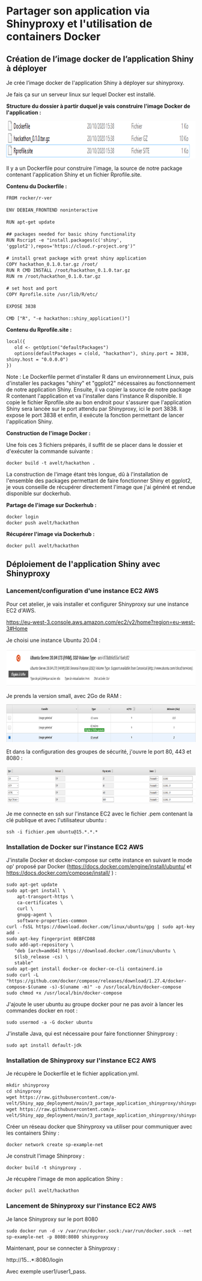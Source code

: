 # Partager son application via Shinyproxy et l'utilisation de containers Docker

## Création de l’image docker de l’application Shiny à déployer

Je crée l’image docker de l'application Shiny à déployer sur shinyproxy. 

Je fais ça sur un serveur linux sur lequel Docker est installé.

**Structure du dossier à partir duquel je vais construire l'image Docker de l'application :**

<img src="https://github.com/a-velt/Shiny_app_deployment/blob/main/3_partage_application_shinyproxy/images/1.png" height="100">

Il y a un Dockerfile pour construire l'image, la source de notre package contenant l'application Shiny et un fichier Rprofile.site.

**Contenu du Dockerfile :**

```
FROM rocker/r-ver

ENV DEBIAN_FRONTEND noninteractive

RUN apt-get update

## packages needed for basic shiny functionality
RUN Rscript -e "install.packages(c('shiny', 'ggplot2'),repos='https://cloud.r-project.org')"

# install great package with great shiny application
COPY hackathon_0.1.0.tar.gz /root/
RUN R CMD INSTALL /root/hackathon_0.1.0.tar.gz
RUN rm /root/hackathon_0.1.0.tar.gz

# set host and port
COPY Rprofile.site /usr/lib/R/etc/

EXPOSE 3838

CMD ["R", "-e hackathon::shiny_application()"]
```

**Contenu du Rprofile.site :**

```
local({
   old <- getOption("defaultPackages")
   options(defaultPackages = c(old, "hackathon"), shiny.port = 3838, shiny.host = "0.0.0.0")
})
```

Note : Le Dockerfile permet d'installer R dans un environnement Linux, puis d'installer les packages "shiny" et "ggplot2" nécessaires au fonctionnement de notre application Shiny. Ensuite, il va copier la source de notre package R contenant l'application et va l'installer dans l'instance R disponible. Il copie le fichier Rprofile.site au bon endroit pour s'assurer que l'application Shiny sera lancée sur le port attendu par Shinyproxy, ici le port 3838. Il expose le port 3838 et enfin, il exécute la fonction permettant de lancer l'application Shiny.

**Construction de l'image Docker :**

Une fois ces 3 fichiers préparés, il suffit de se placer dans le dossier et d'exécuter la commande suivante : 

```
docker build -t avelt/hackathon .  
```

La construction de l'image étant très longue, dû à l'installation de l'ensemble des packages permettant de faire fonctionner Shiny et ggplot2, je vous conseille de récupérer directement l'image que j'ai généré et rendue disponible sur dockerhub.

**Partage de l'image sur Dockerhub :**

```
docker login
docker push avelt/hackathon
```

**Récupérer l'image via Dockerhub :** 

```
docker pull avelt/hackathon
```

## Déploiement de l'application Shiny avec Shinyproxy

### Lancement/configuration d'une instance EC2 AWS

Pour cet atelier, je vais installer et configurer Shinyproxy sur une instance EC2 d'AWS.

https://eu-west-3.console.aws.amazon.com/ec2/v2/home?region=eu-west-3#Home

Je choisi une instance Ubuntu 20.04 :

<img src="https://github.com/a-velt/Shiny_app_deployment/blob/main/3_partage_application_shinyproxy/images/2.png" height="100">

Je prends la version small, avec 2Go de RAM :

<img src="https://github.com/a-velt/Shiny_app_deployment/blob/main/3_partage_application_shinyproxy/images/3.png" height="100">

Et dans la configuration des groupes de sécurité, j'ouvre le port 80, 443 et 8080 :

<img src="https://github.com/a-velt/Shiny_app_deployment/blob/main/3_partage_application_shinyproxy/images/4.png" height="100">

Je me connecte en ssh sur l'instance EC2 avec le fichier .pem contenant la clé publique et avec l'utilisateur ubuntu :

```
ssh -i fichier.pem ubuntu@15.*.*.* 
```

### Installation de Docker sur l'instance EC2 AWS

J'installe Docker et docker-compose sur cette instance en suivant le mode op' proposé par Docker (https://docs.docker.com/engine/install/ubuntu/ et https://docs.docker.com/compose/install/ ) : 

```
sudo apt-get update
sudo apt-get install \
    apt-transport-https \
    ca-certificates \
    curl \
    gnupg-agent \
    software-properties-common
curl -fsSL https://download.docker.com/linux/ubuntu/gpg | sudo apt-key add -
sudo apt-key fingerprint 0EBFCD88
sudo add-apt-repository \
   "deb [arch=amd64] https://download.docker.com/linux/ubuntu \
   $(lsb_release -cs) \
   stable"
sudo apt-get install docker-ce docker-ce-cli containerd.io
sudo curl -L "https://github.com/docker/compose/releases/download/1.27.4/docker-compose-$(uname -s)-$(uname -m)" -o /usr/local/bin/docker-compose
sudo chmod +x /usr/local/bin/docker-compose
```

J'ajoute le user ubuntu au groupe docker pour ne pas avoir à lancer les commandes docker en root :

```
sudo usermod -a -G docker ubuntu
```

J'installe Java, qui est nécessaire pour faire fonctionner Shinyproxy : 

```
sudo apt install default-jdk
```

### Installation de Shinyproxy sur l'instance EC2 AWS

Je récupère le Dockerfile et le fichier application.yml.

```
mkdir shinyproxy
cd shinyproxy
wget https://raw.githubusercontent.com/a-velt/Shiny_app_deployment/main/3_partage_application_shinyproxy/shinyproxy/Dockerfile
wget https://raw.githubusercontent.com/a-velt/Shiny_app_deployment/main/3_partage_application_shinyproxy/shinyproxy/application.yml
```

Créer un réseau docker que Shinyproxy va utiliser pour communiquer avec les containers Shiny :

```
docker network create sp-example-net
```

Je construit l'image Shinproxy :

```
docker build -t shinyproxy .
```

Je récupère l'image de mon application Shiny :

```
docker pull avelt/hackathon
```

### Lancement de Shinyproxy sur l'instance EC2 AWS

Je lance Shinyproxy sur le port 8080

```
sudo docker run -d -v /var/run/docker.sock:/var/run/docker.sock --net sp-example-net -p 8080:8080 shinyproxy
```

Maintenant, pour se connecter à Shinyproxy : 

http://15.*.*.*:8080/login


Avec exemple user1/user1_pass.












